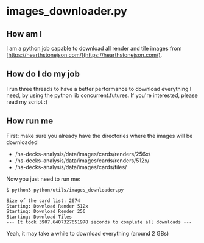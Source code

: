 # images_downloader.py

## How am I
I am a python job capable to download all render and tile images from [https://hearthstonejson.com/](https://hearthstonejson.com/).

## How do I do my job
I run three threads to have a better performance to download everything I need, by using the python lib concurrent.futures. If you're interested, please read my script :)

## How run me
First: make sure you already have the directories where the images will be downloaded
- /hs-decks-analysis/data/images/cards/renders/256x/
- /hs-decks-analysis/data/images/cards/renders/512x/
- /hs-decks-analysis/data/images/cards/tiles/

Now you just need to run me:
```
$ python3 python/utils/images_downloader.py

Size of the card list: 2674
Starting: Download Render 512x
Starting: Download Render 256
Starting: Download Tiles
--- It took 3907.6407327651978 seconds to complete all downloads ---
```
Yeah, it may take a while to download everything (around 2 GBs)